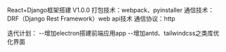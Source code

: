 React+Django框架搭建 V1.0.0
打包技术：webpack、pyinstaller
通信技术：DRF（Django Rest Framework）web api技术
通信协议：http

迭代计划：
--增加electron搭建前端应用app
--增加antd、tailwindcss之类库优化界面
